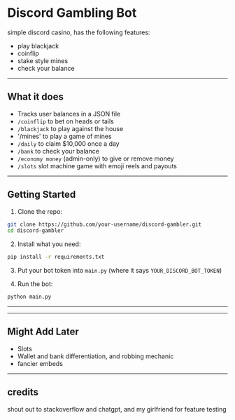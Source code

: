 
# Discord Gambling Bot

simple discord casino, has the following features:
- play blackjack
- coinflip
- stake style mines
- check your balance

---


## What it does

- Tracks user balances in a JSON file
- `/coinflip` to bet on heads or tails
- `/blackjack` to play against the house
- '/mines' to play a game of mines
- `/daily` to claim $10,000 once a day
- `/bank` to check your balance
- `/economy money` (admin-only) to give or remove money
- `/slots` slot machine game with emoji reels and payouts

---

## Getting Started

1. Clone the repo:

```bash
git clone https://github.com/your-username/discord-gambler.git
cd discord-gambler
```

2. Install what you need:

```bash
pip install -r requirements.txt
```

3. Put your bot token into `main.py` (where it says `YOUR_DISCORD_BOT_TOKEN`)

4. Run the bot:

```bash
python main.py
```

---



---

## Might Add Later
- Slots
- Wallet and bank differentiation, and robbing mechanic
- fancier embeds

---

## credits

shout out to stackoverflow and chatgpt, and my girlfriend for feature testing


